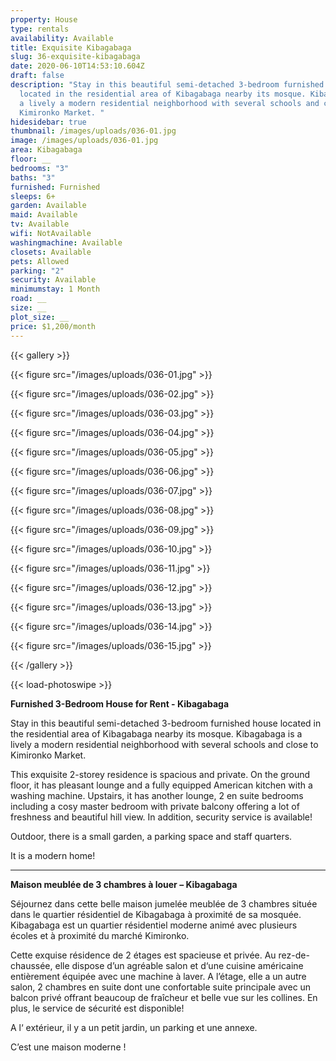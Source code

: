 ```yaml
---
property: House
type: rentals
availability: Available
title: Exquisite Kibagabaga
slug: 36-exquisite-kibagabaga
date: 2020-06-10T14:53:10.604Z
draft: false
description: "Stay in this beautiful semi-detached 3-bedroom furnished house
  located in the residential area of Kibagabaga nearby its mosque. Kibagabaga is
  a lively a modern residential neighborhood with several schools and close to
  Kimironko Market. "
hidesidebar: true
thumbnail: /images/uploads/036-01.jpg
image: /images/uploads/036-01.jpg
area: Kibagabaga
floor: __
bedrooms: "3"
baths: "3"
furnished: Furnished
sleeps: 6+
garden: Available
maid: Available
tv: Available
wifi: NotAvailable
washingmachine: Available
closets: Available
pets: Allowed
parking: "2"
security: Available
minimumstay: 1 Month
road: __
size: __
plot_size: __
price: $1,200/month
---
```

{{< gallery >}}

{{< figure src="/images/uploads/036-01.jpg" >}}

{{< figure src="/images/uploads/036-02.jpg" >}}

{{< figure src="/images/uploads/036-03.jpg" >}}

{{< figure src="/images/uploads/036-04.jpg" >}}

{{< figure src="/images/uploads/036-05.jpg" >}}

{{< figure src="/images/uploads/036-06.jpg" >}}

{{< figure src="/images/uploads/036-07.jpg" >}}

{{< figure src="/images/uploads/036-08.jpg" >}}

{{< figure src="/images/uploads/036-09.jpg" >}}

{{< figure src="/images/uploads/036-10.jpg" >}}

{{< figure src="/images/uploads/036-11.jpg" >}}

{{< figure src="/images/uploads/036-12.jpg" >}}

{{< figure src="/images/uploads/036-13.jpg" >}}

{{< figure src="/images/uploads/036-14.jpg" >}}

{{< figure src="/images/uploads/036-15.jpg" >}}

{{< /gallery >}}

{{< load-photoswipe >}}

**Furnished 3-Bedroom House for Rent - Kibagabaga**

Stay in this beautiful semi-detached 3-bedroom furnished house located in the residential area of Kibagabaga nearby its mosque. Kibagabaga is a lively a modern residential neighborhood with several schools and close to Kimironko Market.

This exquisite 2-storey residence is spacious and private. On the ground floor, it has pleasant lounge and a fully equipped American kitchen with a washing machine. Upstairs, it has another lounge, 2 en suite bedrooms including a cosy master bedroom with private balcony offering a lot of freshness and beautiful hill view. In addition, security service is available!

Outdoor, there is a small garden, a parking space and staff quarters.

It is a modern home!

- - -

**Maison meublée de 3 chambres à louer – Kibagabaga**

Séjournez dans cette belle maison jumelée meublée de 3 chambres située dans le quartier résidentiel de Kibagabaga à proximité de sa mosquée. Kibagabaga est un quartier résidentiel moderne animé avec plusieurs écoles et à proximité du marché Kimironko.

Cette exquise résidence de 2 étages est spacieuse et privée. Au rez-de-chaussée, elle dispose d’un agréable salon et d‘une cuisine américaine entièrement équipée avec une machine à laver. A l’étage, elle a un autre salon, 2 chambres en suite dont une confortable suite principale avec un balcon privé offrant beaucoup de fraîcheur et belle vue sur les collines. En plus, le service de sécurité est disponible!

A l‘ extérieur, il y a un petit jardin, un parking et une annexe.

C’est une maison moderne !